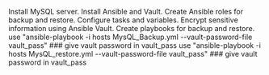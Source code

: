 Install MySQL server.
Install Ansible and Vault.
Create Ansible roles for backup and restore.
Configure tasks and variables.
Encrypt sensitive information using Ansible Vault.
Create playbooks for backup and restore.
use "ansible-playbook -i hosts MysQL_Backup.yml --vault-password-file vault_pass"   ### give vault password in vault_pass
use  "ansible-playbook -i hosts MysQL_restore.yml --vault-password-file vault_pass" ### give vault password in vault_pass
